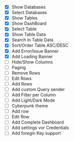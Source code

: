 - [x] Show Databases
- [x] Select Databases
- [x] Show Tables
- [x] Show DashBoard
- [x] Select Table
- [x] Show Table Data
- [x] Search in Table Data
- [x] Sort/Order Table ASC/DESC
- [x] Add Error/Issue Banner
- [x] Add Loading Banner
- [ ] Hide/Show Columns
- [ ] Paging
- [ ] Remove Rows
- [ ] Edit Rows
- [ ] Add Rows
- [ ] Add custom Query sender
- [ ] Add Filter per Column
- [ ] Add Light/Dark Mode
- [ ] Cyberpunk theme
- [ ] Add row
- [ ] Edit Row
- [ ] Add Complete Dashboard
- [ ] Add settings vor Credentials
- [ ] Add foregin Key support